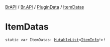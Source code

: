 [BrAPI](../../index.md) / [Br.API](../index.md) / [PluginData](index.md) / [ItemDatas](./-item-datas.md)

# ItemDatas

`static var ItemDatas: `[`MutableList`](https://kotlinlang.org/api/latest/jvm/stdlib/kotlin.collections/-mutable-list/index.html)`<`[`ItemInfo`](../-item-info/index.md)`!>!`